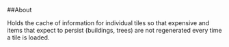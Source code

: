 ##About

Holds the cache of information for individual tiles so that expensive and items that expect to persist (buildings, trees) are not regenerated every time a tile is loaded.